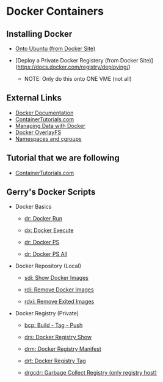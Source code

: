 # Docker Containers

## Installing Docker

* [Onto Ubuntu (from Docker Site)](https://docs.docker.com/v17.09/engine/installation/linux/docker-ce/ubuntu)

* [Deploy a Private Docker Registery (from Docker Site)] (https://docs.docker.com/registry/deploying/)
    * NOTE: Only do this onto ONE VME (not all)
## External Links

* [Docker Documentation](https://docs.docker.com)
* [ContainerTutorials.com](http://containertutorials.com/)
* [Managing Data with Docker](https://docs.docker.com/storage/)
* [Docker OverlayFS](https://docs.docker.com/storage/storagedriver/overlayfs-driver/)
* [Namespaces and cgroups](https://jvns.ca/blog/2016/10/10/what-even-is-a-container/
)

## Tutorial that we are following
* [ContainerTutorials.com](http://containertutorials.com/)

## Gerry's Docker Scripts

* Docker Basics

    * [dr: Docker Run ](dockerScripts/dr)
    * [dx: Docker Execute  ](dockerScripts/dx)

    * [dr: Docker PS ](dockerScripts/dps)
    * [dr: Docker PS All ](dockerScripts/dpsa)

* Docker Repository (Local)
    * [sdi: Show Docker Images](dockerScripts/dsi)

    * [rdi: Remove Docker Images](dockerScripts/rdi)
    * [rdxi: Remove Exited Images](dockerScripts/rdxi)

* Docker Registry (Private)

    * [bcp: Build - Tag - Push](dockerScripts/bcp)

    * [drs: Docker Registry Show](dockerScripts/drs)
    * [drm: Docker Registry Manifest](dockerScripts/drm)
    * [drt: Docker Registry Tag](dockerScripts/drt)
    * [drgcdr: Garbage Collect Registry (only registry host)](dockerScripts/drgcdr)

